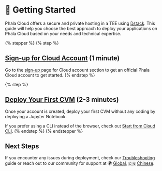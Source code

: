 # 🚀 Getting Started

Phala Cloud offers a secure and private hosting in a TEE using [Dstack](../../overview/phala-network/dstack.md). This guide will help you choose the best approach to deploy your applications on Phala Cloud based on your needs and technical expertise.

{% stepper %}
{% step %}
## [Sign-up for Cloud Account](sign-up-for-cloud-account.md) (1 minute)

Go to the [sign-up ](https://cloud.phala.network/register?invite=PHALAWIKI)page for Cloud account section to get an official Phala Cloud account to get started.
{% endstep %}

{% step %}
## [Deploy Your First CVM](start-from-cloud-ui.md) (2-3 minutes)

Once your account is created, deploy your first CVM without any coding by deploying a Jupyter Notebook.

If you prefer using a CLI instead of the browser, check out [Start from Cloud CLI](start-from-cloud-cli.md).
{% endstep %}
{% endstepper %}

## Next Steps

If you encounter any issues during deployment, check our [Troubleshooting](../troubleshooting.md) guide or reach out to our community for support at 🌍 [Global](https://t.me/+nbhjx1ADG9EyYmI9), 🇨🇳 [Chinese](https://t.me/+4PcAE9qTZ1kzM2M9).
